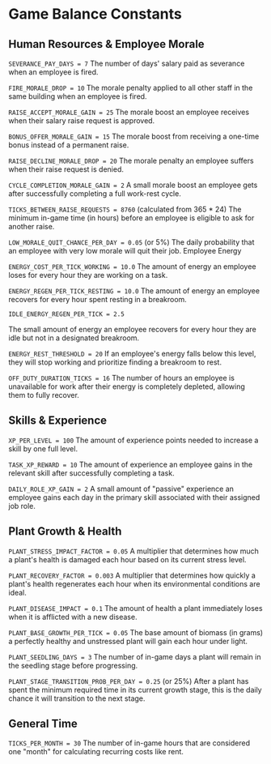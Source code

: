 # Game Balance Constants

## Human Resources & Employee Morale

`SEVERANCE_PAY_DAYS = 7`
The number of days' salary paid as severance when an employee is fired.

`FIRE_MORALE_DROP = 10`
The morale penalty applied to all other staff in the same building when an employee is fired.

`RAISE_ACCEPT_MORALE_GAIN = 25`
The morale boost an employee receives when their salary raise request is approved.

`BONUS_OFFER_MORALE_GAIN = 15`
The morale boost from receiving a one-time bonus instead of a permanent raise.

`RAISE_DECLINE_MORALE_DROP = 20`
The morale penalty an employee suffers when their raise request is denied.

`CYCLE_COMPLETION_MORALE_GAIN = 2`
A small morale boost an employee gets after successfully completing a full work-rest cycle.

`TICKS_BETWEEN_RAISE_REQUESTS = 8760` (calculated from 365 \* 24)
The minimum in-game time (in hours) before an employee is eligible to ask for another raise.

`LOW_MORALE_QUIT_CHANCE_PER_DAY = 0.05` (or 5%)
The daily probability that an employee with very low morale will quit their job.
Employee Energy

`ENERGY_COST_PER_TICK_WORKING = 10.0`
The amount of energy an employee loses for every hour they are working on a task.

`ENERGY_REGEN_PER_TICK_RESTING = 10.0`
The amount of energy an employee recovers for every hour spent resting in a breakroom.

`IDLE_ENERGY_REGEN_PER_TICK = 2.5`

The small amount of energy an employee recovers for every hour they are idle but not in a designated breakroom.

`ENERGY_REST_THRESHOLD = 20`
If an employee's energy falls below this level, they will stop working and prioritize finding a breakroom to rest.

`OFF_DUTY_DURATION_TICKS = 16`
The number of hours an employee is unavailable for work after their energy is completely depleted, allowing them to fully recover.

## Skills & Experience

`XP_PER_LEVEL = 100`
The amount of experience points needed to increase a skill by one full level.

`TASK_XP_REWARD = 10`
The amount of experience an employee gains in the relevant skill after successfully completing a task.

`DAILY_ROLE_XP_GAIN = 2`
A small amount of "passive" experience an employee gains each day in the primary skill associated with their assigned job role.

## Plant Growth & Health

`PLANT_STRESS_IMPACT_FACTOR = 0.05`
A multiplier that determines how much a plant's health is damaged each hour based on its current stress level.

`PLANT_RECOVERY_FACTOR = 0.003`
A multiplier that determines how quickly a plant's health regenerates each hour when its environmental conditions are ideal.

`PLANT_DISEASE_IMPACT = 0.1`
The amount of health a plant immediately loses when it is afflicted with a new disease.

`PLANT_BASE_GROWTH_PER_TICK = 0.05`
The base amount of biomass (in grams) a perfectly healthy and unstressed plant will gain each hour under light.

`PLANT_SEEDLING_DAYS = 3`
The number of in-game days a plant will remain in the seedling stage before progressing.

`PLANT_STAGE_TRANSITION_PROB_PER_DAY = 0.25` (or 25%)
After a plant has spent the minimum required time in its current growth stage, this is the daily chance it will transition to the next stage.

## General Time

`TICKS_PER_MONTH = 30`
The number of in-game hours that are considered one "month" for calculating recurring costs like rent.
